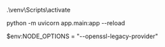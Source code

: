 
.\venv\Scripts\activate

python -m uvicorn app.main:app --reload


$env:NODE_OPTIONS = "--openssl-legacy-provider"